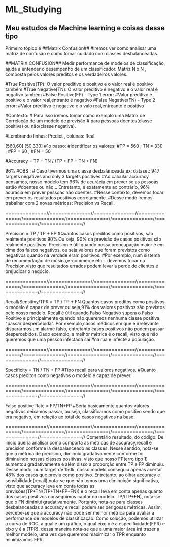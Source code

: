 # ML_Studying
## Meu estudos de Machine learning e coisas desse tipo
Primeiro tópico é ##Matrix Confusion## 
#Iremos ver como analisar uma matriz de confusão e como tomar cuidado com classes desbalanceadas.


##MATRIX CONFUSION##
Medir performance de modelos de classificação, ajuda a entender o desempenho de um classificador. 
Matriz N x N , composta pelos valores preditos e os verdadeiros valores.

#True Positive(TP): O valor preditivo é positivo e o valor real é positivo também 
#True Negative(TN): O valor preditivo é negativo e o valor real é negativo também 
#False Positive(FP) - Type 1 error: #Valor preditivo é positivo e o valor real,entranto é negativo 
#False Negative(FN) - Type 2 error: #Valor preditivo é negativo e o valo real,entreanto é positivo

#Contexto: # Para isso iremos tomar como exemplo uma Matrix de Correlação de um modelo de previsão # para pessoas doentes(classe positiva) ou não(classe negativa).

#Lembrando linhas: Predict , colunas: Real

[560,60]
[50,330]
#1o passo: #Identificar os valores: #TP = 560 ; TN = 330 ; #FP = 60 ; #FN = 50

#Accuracy = TP + TN / (TP + FP + TN + FN)

96%
#OBS : # Caso tivermos uma classe desbalanceada,ex: dataset: 947 targets negatives and only 3 targets positives #Ao calcular accuracy pensamos, nosso modelo tem 96% de 
acurácia em prever se as pessoas estão #doentes ou não... Entretanto, é exatamente ao contrário, 96% acurácia em prever pessoas não doentes. #Nesse contexto, devemos 
focar em prever os resultados positivos corretamente. #Desse modo iremos trabalhar com 2 novas métricas: Precision vs Recall.

==============//==============//==============//==============//==============//==============//==============//==============//==============//

Precision = TP / TP + FP #Quantos casos preditos como positivos, são realmente positivos 90%.Ou seja, 90% da previsão de casos positivos são realmente positivos. 
Precision é útil quando nossa preocupação maior é em cima dos falsos negativos, ou seja,valores que foram previstos como negativos quando na verdade eram positivos. 
#Por exemplo, num sistema de recomendação de música,e-commerce etc... devemos focar na Precision,visto que resultados errados podem levar a perde de clientes e 
prejudicar o negócio.

==============//==============//==============//==============//==============//==============//==============//==============//==============//

Recall/Sensitivy/TPR = TP / TP + FN
Quantos casos preditos como positivos o modelo é capaz de prever,ou seja,91% dos valores positivos são previstos pelo nosso modelo. 
Recall é útil quando Falso Negativo supera o Falso Positivo e principalmente quando não queremos nenhuma classe positiva "passar despercebida".
Por exemplo,casos médicos em que é irrelevante dispararmos um alarme falso, entretanto casos positivos não podem passar despercebidos.
Dado exemplo, a melhor métrica é o recall, visto que não queremos que uma pessoa infectada sai #na rua e infecte a população.

==============//==============//==============//==============//==============//==============//==============//==============//==============//

Specificity = TN / TN + FP
#Tipo recall para valores negativos. #Quanto casos preditos como negativos o modelo é capaz de prever.

==============//==============//==============//==============//==============//==============//==============//==============//==============//

False positive Rate = FP/TN+FP
#Seria basicamente quantos valores negativos deixamos passar, ou seja, classificamos como positivo sendo que era negativo, em relação ao total de casos negativos na 
base.

==============//==============//==============//==============//==============//==============//==============//==============//==============//
Comentário resultado, do código:
De início queria analisar como comporta as métricas de accuracy,recall e precision conforme ia desbalanceado as classes. Nesse sentido, nota-se que a métrica de 
precision, diminuiu gradativamente conforme foi diminuindo nossas classes positivas, visto que nosso FP(erro tipo 1) aumentou gradativamente e além disso a proporção 
entre TP e FP diminuiu. Desse modo, num target de 150k, nosso modelo conseguiu apenas acertar 48% dos casos que previu como positivo.
Entretanto, ao olhar accuracy e sensibilidade(recall),nota-se que não temos uma diminuição significativa, visto que accuracy leva em conta todas as 
previsões(TP+TN/(TP+TN+FP+FN)) e o recall leva em conta apenas quanto dos casos positivos conseguimos captar no modelo. TP/(TP+FN), nota-se que o FN diminiui 
gradativamente. Portanto, nota-se para classes desbalanceadas a accuracy e recall podem ser perigosas métricas.
Assim,  percebe-se que a accuracy não pode ser melhor métrica para avaliar a performance de modelos de classificação. Como solução, podemos utilizar a curva de ROC, a 
qual é um gráfico, o qual eixo x é a especificidade(FPR) e eixo y é a (TPR), dessa maneira nota-se que a uma maior área irá trazer a melhor modelo, uma vez que 
queremos maximizar o TPR enquanto minimizamos FPR.



    
